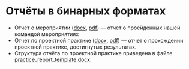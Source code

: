 # Отчёты в бинарных форматах

- Отчет о мероприятии ([docx](https://github.com/Mark-Lender-241-3211/Practice_2025/blob/main/reports/%D0%9E%D1%82%D1%87%D0%B5%D1%82_%D0%BE_%D0%BC%D0%B5%D1%80%D0%BE%D0%BF%D1%80%D0%B8%D1%8F%D1%82%D0%B8%D1%8F%D1%85.docx), [pdf](https://github.com/Mark-Lender-241-3211/Practice_2025/blob/main/reports/%D0%9E%D1%82%D1%87%D0%B5%D1%82_%D0%BE_%D0%BC%D0%B5%D1%80%D0%BE%D0%BF%D1%80%D0%B8%D1%8F%D1%82%D0%B8%D1%8F%D1%85.pdf)) — отчет о проейденных нашей командой мероприятиях
- Отчет по проектной практике ([docx](https://github.com/Mark-Lender-241-3211/Practice_2025/blob/main/reports/%D0%9E%D1%82%D1%87%D0%B5%D1%82_%D0%BF%D0%BE_%D0%BF%D1%80%D0%BE%D0%B5%D0%BA%D1%82%D0%BD%D0%BE%D0%B9_%D0%BF%D1%80%D0%B0%D0%BA%D1%82%D0%B8%D0%BA%D0%B5.docx), [pdf](https://github.com/Mark-Lender-241-3211/Practice_2025/blob/main/reports/%D0%9E%D1%82%D1%87%D0%B5%D1%82_%D0%BF%D0%BE_%D0%BF%D1%80%D0%BE%D0%B5%D0%BA%D1%82%D0%BD%D0%BE%D0%B9_%D0%BF%D1%80%D0%B0%D0%BA%D1%82%D0%B8%D0%BA%D0%B5.pdf)) — отчет о прохождении проектной практике, достигнутых результатах.
- Структура отчёта по проектной практике приведена в файле [practice_report_template.docx](practice_report_template.docx).
